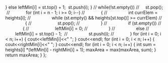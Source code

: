 }
else
leftMin[i] = st.top() + 1;
​
st.push(i);
}
// while(!st.empty())
//     st.pop();
​
//             for (int i = n - 1; i >= 0; i--)
//             {
//                 int currElem = heights[i];
//                 while (st.empty() && heights[st.top()] >= currElem)
//                 {
//                     st.pop();
//                 }
//                 if (st.empty())
//                 {
//                     leftMin[i] = 0;
//                 }
//                 else
//                     leftMin[i] = st.top() - 1;
​
//                 st.push(i);
//             }
for (int i = 0; i < n; i++)
{
cout<<leftMin[i]<<" ";
}
cout<<endl;
for (int i = 0; i < n; i++)
{
cout<<rightMin[i]<<" ";
}
cout<<endl;
for (int i = 0; i < n; i++)
{
int sum = heights[i] *(leftMin[i] - rightMin[i] + 1);
maxArea = max(maxArea, sum);
}
​
return maxArea;
}
};